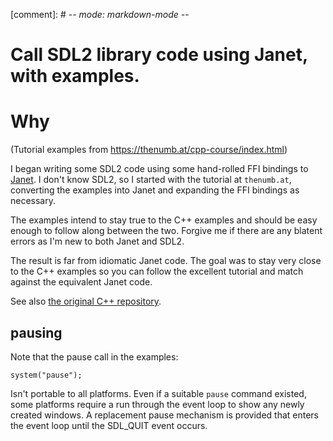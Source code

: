 
[comment]: # -*- mode: markdown-mode -*-
# Call SDL2 library code using Janet, with examples.

# Why

(Tutorial examples from https://thenumb.at/cpp-course/index.html)

I began writing some SDL2 code using some hand-rolled FFI bindings to
[Janet](https://janet-lang.org/). I don't know SDL2, so I started with
the tutorial at `thenumb.at`, converting the examples into Janet and
expanding the FFI bindings as necessary.

The examples intend to stay true to the C++ examples and should be
easy enough to follow along between the two. Forgive me if there are
any blatent errors as I'm new to both Janet and SDL2.

The result is far from idiomatic Janet code. The goal was to stay very
close to the C++ examples so you can follow the excellent tutorial and
match against the equivalent Janet code.

See also [the original C++
repository](https://github.com/TheNumbat/cpp-course).


## pausing

Note that the pause call in the examples:

```
system("pause");
```

Isn't portable to all platforms. Even if a suitable `pause` command
existed, some platforms require a run through the event loop to show
any newly created windows. A replacement pause mechanism is provided
that enters the event loop until the SDL_QUIT event occurs.
